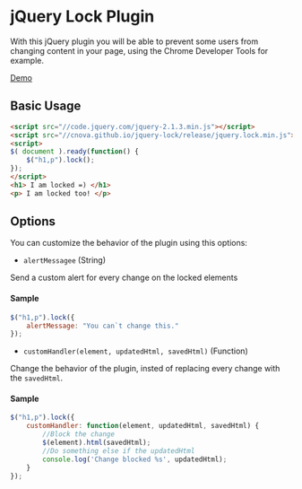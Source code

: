 # jQuery Lock Plugin
With this jQuery plugin you will be able to prevent some users from changing content in your page, using the Chrome Developer Tools for example.

[Demo](http://cnova.github.io/jquery-lock/)
## Basic Usage
```html
<script src="//code.jquery.com/jquery-2.1.3.min.js"></script>
<script src="//cnova.github.io/jquery-lock/release/jquery.lock.min.js"></script>
<script>
$( document ).ready(function() {
	$("h1,p").lock();
});
</script>
<h1> I am locked =) </h1>
<p> I am locked too! </p>
```

## Options
You can customize the behavior of the plugin using this options:

- `alertMessagee` (String)

Send a custom alert for every change on the locked elements

#### Sample
```javascript
$("h1,p").lock({
    alertMessage: "You can`t change this."
});
```
- `customHandler(element, updatedHtml, savedHtml)` (Function) 

Change the behavior of the plugin, insted of replacing every change with the `savedHtml`.

#### Sample
```javascript
$("h1,p").lock({
    customHandler: function(element, updatedHtml, savedHtml) {
        //Block the change	
        $(element).html(savedHtml);
        //Do something else if the updatedHtml
        console.log('Change blocked %s', updatedHtml);
    }
});
```


